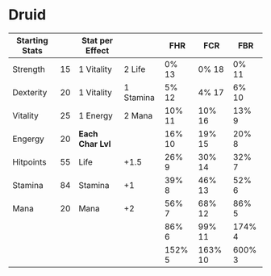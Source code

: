 # Druid
| Starting Stats |     | Stat per Effect   |           | FHR    | FCR     | FBR    |
| -------------- | --- | ----------------- | --------- | ------ | ------- | ------ |
| Strength       | 15  | 1 Vitality        | 2 Life    | 0% 13  | 0% 18   | 0% 11  |
| Dexterity      | 20  | 1 Vitality        | 1 Stamina | 5% 12  | 4% 17   | 6% 10  | 
| Vitality       | 25  | 1 Energy          | 2 Mana    | 10% 11 | 10% 16  | 13% 9  |
| Engergy        | 20  | **Each Char Lvl** |           | 16% 10 | 19% 15  | 20% 8  |
| Hitpoints      | 55  | Life              | +1.5      | 26% 9  | 30% 14  | 32% 7  |
| Stamina        | 84  | Stamina           | +1        | 39% 8  | 46% 13  | 52% 6  |
| Mana           | 20  | Mana              | +2        | 56% 7  | 68% 12  | 86% 5  |
|                |     |                   |           | 86% 6  | 99% 11  | 174% 4 |
|                |     |                   |           | 152% 5 | 163% 10 | 600% 3 |


